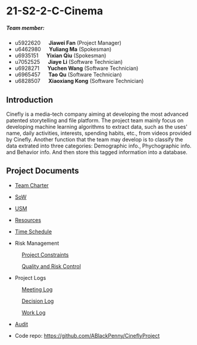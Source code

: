 # 21-S2-2-C-Cinema

##### Team member:
* u5922620 &emsp; **Jiawei Fan** (Project Manager)
* u6462980 &emsp; **Yuliang Ma** (Spokesman)
* u6935151 &emsp; **Yixian Qiu** (Spokesman)
* u7052525 &emsp; **Jiaye Li** (Software Technician)
* u6928271 &emsp; **Yuchen Wang** (Software Technician)
* u6965457 &emsp; **Tao Qu** (Software Technician)
* u6828507 &emsp; **Xiaoxiang Kong** (Software Technician)

## Introduction
Cinefly is a media-tech company aiming at developing the most advanced patented storytelling and file platform. The project team mainly focus on developing machine learning algorithms to extract data, such as the uses' name, daily activities, interests, spending habits, etc., from videos provided by Cinefly. Another function that the team may develop is to classify the data extrated into three categories: Demographic info., Phychographic info. and Behavior info. And then store this tagged information into a database.

## Project Documents
*  [Team Charter](01_Team_Charter/)
*  [SoW](07_Statement%20of%20Work/)
*  [USM](09_Time_Schedule/USM_cinema.jpg)
*  [Resources](06_Resources/Tools_and_Resources.md)
*  [Time Schedule](09_Time_Schedule/)
*  Risk Management

   &emsp;  [Project Constraints](02%20Constraints/)
   
   &emsp;  [Quality and Risk Control](03%20Quaility%20and%20Risk%20Control/)
*  Project Logs  

   &emsp;  [Meeting Log](05_Meeting_Minutes/)
   
   &emsp;  [Decision Log](04_Decision_Making/Decision_logs.md)
   
   &emsp;  [Work Log](10_Work_Log/Work_Log.md)
   
*  [Audit](Audit%201/)


*  Code repo:  https://github.com/ABlackPenny/CineflyProject
